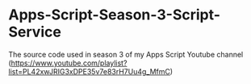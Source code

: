# Apps-Script-Season-3-Script-Service
The source code used in season 3 of my Apps Script Youtube channel (https://www.youtube.com/playlist?list=PL42xwJRIG3xDPE35v7e83rH7Uu4g_MfmC)
